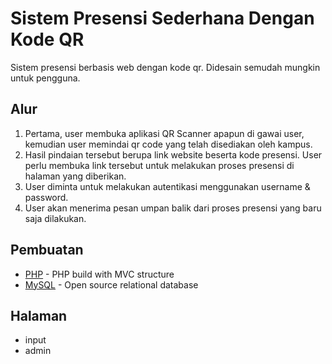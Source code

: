 # Sistem Presensi Sederhana Dengan Kode QR
Sistem presensi berbasis web dengan kode qr. Didesain semudah mungkin untuk pengguna.

## Alur
1. Pertama, user membuka aplikasi QR Scanner apapun di gawai user, kemudian user memindai qr code yang telah disediakan oleh kampus.
2. Hasil pindaian tersebut berupa link website beserta kode presensi. User perlu membuka link tersebut untuk melakukan proses presensi di halaman yang diberikan.
3. User diminta untuk melakukan autentikasi menggunakan username & password.
4. User akan menerima pesan umpan balik dari proses presensi yang baru saja dilakukan.

## Pembuatan
* [PHP](https://www.php.net/) - PHP build with MVC structure
* [MySQL](https://mariadb.org/) - Open source relational database

## Halaman
- input
- admin